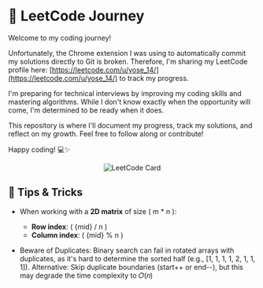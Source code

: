 # 🚀 LeetCode Journey

Welcome to my coding journey! 

Unfortunately, the Chrome extension I was using to automatically commit my solutions directly to Git is broken. Therefore, I'm sharing my LeetCode profile here: [https://leetcode.com/u/yose_14/](https://leetcode.com/u/yose_14/) to track my progress.

I'm preparing for technical interviews by improving my coding skills and mastering algorithms. While I don't know exactly when the opportunity will come, I'm determined to be ready when it does.

This repository is where I'll document my progress, track my solutions, and reflect on my growth. Feel free to follow along or contribute!

Happy coding! 💻✨

<p align="center">
  <img src="https://leetcard.jacoblin.cool/yose_14?theme=dark&font=Besley" alt="LeetCode Card">
</p>


## 🧠 Tips & Tricks

- When working with a **2D matrix** of size \( m * n \):
  - **Row index**: \( {mid} / n \)
  - **Column index**: \( {mid} % n \)
 
- Beware of Duplicates: Binary search can fail in rotated arrays with duplicates, as it's hard to determine the sorted half (e.g., [1, 1, 1, 1, 2, 1, 1, 1]).
Alternative: Skip duplicate boundaries (start++ or end--), but this may degrade the time complexity to 
𝑂(𝑛)
